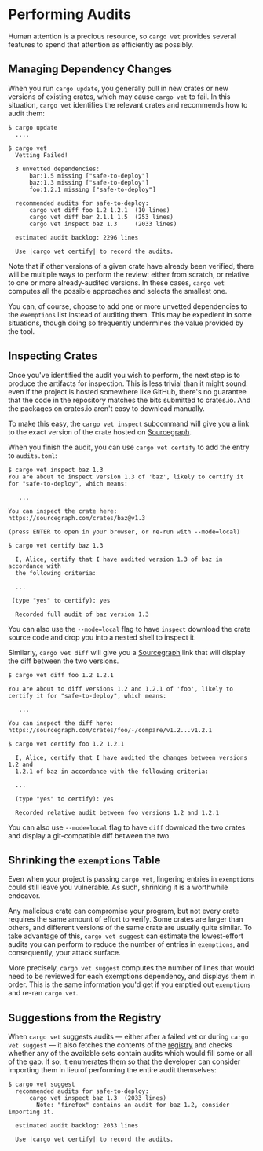 # Performing Audits

Human attention is a precious resource, so `cargo vet` provides several features
to spend that attention as efficiently as possibly.

## Managing Dependency Changes

When you run `cargo update`, you generally pull in new crates or new versions of
existing crates, which may cause `cargo vet` to fail. In this situation,
`cargo vet` identifies the relevant crates and recommends how to audit them:

```
$ cargo update
  ....

$ cargo vet
  Vetting Failed!

  3 unvetted dependencies:
      bar:1.5 missing ["safe-to-deploy"]
      baz:1.3 missing ["safe-to-deploy"]
      foo:1.2.1 missing ["safe-to-deploy"]

  recommended audits for safe-to-deploy:
      cargo vet diff foo 1.2 1.2.1  (10 lines)
      cargo vet diff bar 2.1.1 1.5  (253 lines)
      cargo vet inspect baz 1.3     (2033 lines)

  estimated audit backlog: 2296 lines

  Use |cargo vet certify| to record the audits.
```

Note that if other versions of a given crate have already been verified, there
will be multiple ways to perform the review: either from scratch, or relative to
one or more already-audited versions. In these cases, `cargo vet`
computes all the possible approaches and selects the smallest one.

You can, of course, choose to add one or more unvetted dependencies to the
`exemptions` list instead of auditing them. This may be expedient in some
situations, though doing so frequently undermines the value provided by the
tool.

## Inspecting Crates

Once you've identified the audit you wish to perform, the next step is to
produce the artifacts for inspection. This is less trivial than it might sound:
even if the project is hosted somewhere like GitHub, there's no guarantee that
the code in the repository matches the bits submitted to crates.io. And the
packages on crates.io aren't easy to download manually.

To make this easy, the `cargo vet inspect` subcommand will give you a link to
the exact version of the crate hosted on [Sourcegraph](https://about.sourcegraph.com/).

When you finish the audit, you can use `cargo vet certify` to add the entry to
`audits.toml`:

```
$ cargo vet inspect baz 1.3
You are about to inspect version 1.3 of 'baz', likely to certify it for "safe-to-deploy", which means:

   ...

You can inspect the crate here: https://sourcegraph.com/crates/baz@v1.3

(press ENTER to open in your browser, or re-run with --mode=local)

$ cargo vet certify baz 1.3

  I, Alice, certify that I have audited version 1.3 of baz in accordance with
  the following criteria:

  ...

 (type "yes" to certify): yes

  Recorded full audit of baz version 1.3
```

You can also use the `--mode=local` flag to have `inspect` download the crate
source code and drop you into a nested shell to inspect it.

Similarly, `cargo vet diff` will give you a [Sourcegraph](https://about.sourcegraph.com/)
link that will display the diff between the two versions.

```
$ cargo vet diff foo 1.2 1.2.1

You are about to diff versions 1.2 and 1.2.1 of 'foo', likely to certify it for "safe-to-deploy", which means:

   ...

You can inspect the diff here: https://sourcegraph.com/crates/foo/-/compare/v1.2...v1.2.1

$ cargo vet certify foo 1.2 1.2.1

  I, Alice, certify that I have audited the changes between versions 1.2 and
  1.2.1 of baz in accordance with the following criteria:

  ...

  (type "yes" to certify): yes

  Recorded relative audit between foo versions 1.2 and 1.2.1
```

You can also use `--mode=local` flag to have `diff` download the two crates and display a
git-compatible diff between the two.

## Shrinking the `exemptions` Table

Even when your project is passing `cargo vet`, lingering entries in `exemptions`
could still leave you vulnerable. As such, shrinking it is a worthwhile endeavor.

Any malicious crate can compromise your program, but not every crate requires
the same amount of effort to verify. Some crates are larger than others, and
different versions of the same crate are usually quite similar. To take
advantage of this, `cargo vet suggest` can estimate the lowest-effort audits
you can perform to reduce the number of entries in `exemptions`, and
consequently, your attack surface.

More precisely, `cargo vet suggest` computes the number of lines that would need
to be reviewed for each exemptions dependency, and displays them in order. This
is the same information you'd get if you emptied out `exemptions` and re-ran
`cargo vet`.

## Suggestions from the Registry

When `cargo vet` suggests audits — either after a failed vet or during `cargo
vet suggest` — it also fetches the contents of the
[registry](importing-audits.md#the-registry) and checks whether any of the
available sets contain audits which would fill some or all of the gap. If so, it
enumerates them so that the developer can consider importing them in lieu of
performing the entire audit themselves:

```
$ cargo vet suggest
  recommended audits for safe-to-deploy:
      cargo vet inspect baz 1.3  (2033 lines)
        Note: "firefox" contains an audit for baz 1.2, consider importing it.

  estimated audit backlog: 2033 lines

  Use |cargo vet certify| to record the audits.
```
